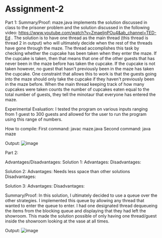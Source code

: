 # Assignment-2

Part 1:
Summary/Proof:
maze.java implements the solution discussed in class to the prisoner problem and the solution discussed in the following video: https://www.youtube.com/watch?v=ZmaeljnPOu4&ab_channel=TED-Ed . The solution is to have one thread as the main thread (this thread is thread 2 in output) who will ultimately decide when the rest of the threads have gone through the maze. The thread accomplishes this task by checking whether the cupcake has been taken when they enter the maze. If the cupcake is taken, then that means that one of the other guests that has never been in the maze before has taken the cupcake. If the cupcake is not taken however, no guest that hasn't previously been in the maze has taken the cupcake. One constraint that allows this to work is that the guests going into the maze should only take the cupcake if they haven't previously been in the maze before. When the main thread keeping track of how many cupcakes were taken counts the number of cupcakes eaten equal to the total number of guests, they tell the minotaur that everyone has entered the maze.

Experimental Evaluation:
I tested the program on various inputs ranging from 1 guest to 300 guests and allowed for the user to run the program using this range of numbers.

How to compile:
First command: javac maze.java
Second command: java maze

Output:
![image](https://user-images.githubusercontent.com/75344828/156865644-61ace078-358a-491b-9841-841b0835bcd4.png)

Part 2:

Advantages/Disadvantages:
Solution 1:
Advantages:
Disadvantages:

Solution 2:
Advantages: Needs less space than other solutions
Disadvantages:

Solution 3:
Advantages:
Disadvantages:

Summary/Proof:
In this solution, I ultimately decided to use a queue over the other strategies. I implemented this queue by allowing any thread that wanted to enter the queue to enter. I had one designated thread dequeueing the items from the blocking queue and displaying that they had left the showroom. This made the solution possible of only having one thread/guest inside the showroom looking at the vase at all times.

Output:
![image](https://user-images.githubusercontent.com/75344828/156865755-a701b547-71cd-43bd-8ad7-f501eff9b5e8.png)

